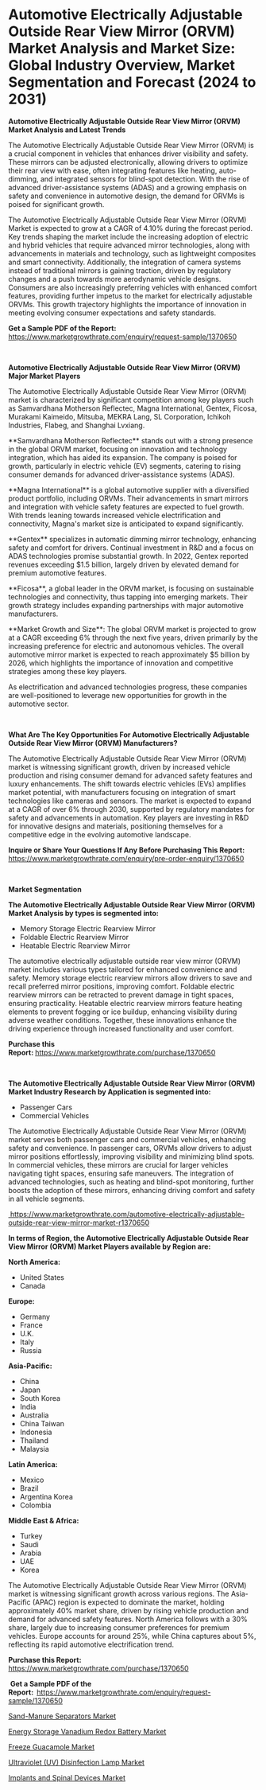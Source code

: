 <p><h1>Automotive Electrically Adjustable Outside Rear View Mirror (ORVM) Market Analysis and Market Size: Global Industry Overview, Market Segmentation and Forecast (2024 to 2031)</h1></p><p><strong>Automotive Electrically Adjustable Outside Rear View Mirror (ORVM) Market Analysis and Latest Trends</strong></p>
<p><p>The Automotive Electrically Adjustable Outside Rear View Mirror (ORVM) is a crucial component in vehicles that enhances driver visibility and safety. These mirrors can be adjusted electronically, allowing drivers to optimize their rear view with ease, often integrating features like heating, auto-dimming, and integrated sensors for blind-spot detection. With the rise of advanced driver-assistance systems (ADAS) and a growing emphasis on safety and convenience in automotive design, the demand for ORVMs is poised for significant growth.</p><p>The Automotive Electrically Adjustable Outside Rear View Mirror (ORVM) Market is expected to grow at a CAGR of 4.10% during the forecast period. Key trends shaping the market include the increasing adoption of electric and hybrid vehicles that require advanced mirror technologies, along with advancements in materials and technology, such as lightweight composites and smart connectivity. Additionally, the integration of camera systems instead of traditional mirrors is gaining traction, driven by regulatory changes and a push towards more aerodynamic vehicle designs. Consumers are also increasingly preferring vehicles with enhanced comfort features, providing further impetus to the market for electrically adjustable ORVMs. This growth trajectory highlights the importance of innovation in meeting evolving consumer expectations and safety standards.</p></p>
<p><strong>Get a Sample PDF of the Report:&nbsp;</strong> <a href="https://www.marketgrowthrate.com/enquiry/request-sample/1370650">https://www.marketgrowthrate.com/enquiry/request-sample/1370650</a></p>
<p>&nbsp;</p>
<p><strong>Automotive Electrically Adjustable Outside Rear View Mirror (ORVM) Major Market Players</strong></p>
<p><p>The Automotive Electrically Adjustable Outside Rear View Mirror (ORVM) market is characterized by significant competition among key players such as Samvardhana Motherson Reflectec, Magna International, Gentex, Ficosa, Murakami Kaimeido, Mitsuba, MEKRA Lang, SL Corporation, Ichikoh Industries, Flabeg, and Shanghai Lvxiang. </p><p>**Samvardhana Motherson Reflectec** stands out with a strong presence in the global ORVM market, focusing on innovation and technology integration, which has aided its expansion. The company is poised for growth, particularly in electric vehicle (EV) segments, catering to rising consumer demands for advanced driver-assistance systems (ADAS).</p><p>**Magna International** is a global automotive supplier with a diversified product portfolio, including ORVMs. Their advancements in smart mirrors and integration with vehicle safety features are expected to fuel growth. With trends leaning towards increased vehicle electrification and connectivity, Magna's market size is anticipated to expand significantly.</p><p>**Gentex** specializes in automatic dimming mirror technology, enhancing safety and comfort for drivers. Continual investment in R&D and a focus on ADAS technologies promise substantial growth. In 2022, Gentex reported revenues exceeding $1.5 billion, largely driven by elevated demand for premium automotive features.</p><p>**Ficosa**, a global leader in the ORVM market, is focusing on sustainable technologies and connectivity, thus tapping into emerging markets. Their growth strategy includes expanding partnerships with major automotive manufacturers.</p><p>**Market Growth and Size**: The global ORVM market is projected to grow at a CAGR exceeding 6% through the next five years, driven primarily by the increasing preference for electric and autonomous vehicles. The overall automotive mirror market is expected to reach approximately $5 billion by 2026, which highlights the importance of innovation and competitive strategies among these key players. </p><p>As electrification and advanced technologies progress, these companies are well-positioned to leverage new opportunities for growth in the automotive sector.</p></p>
<p>&nbsp;</p>
<p><strong>What Are The Key Opportunities For Automotive Electrically Adjustable Outside Rear View Mirror (ORVM) Manufacturers?</strong></p>
<p><p>The Automotive Electrically Adjustable Outside Rear View Mirror (ORVM) market is witnessing significant growth, driven by increased vehicle production and rising consumer demand for advanced safety features and luxury enhancements. The shift towards electric vehicles (EVs) amplifies market potential, with manufacturers focusing on integration of smart technologies like cameras and sensors. The market is expected to expand at a CAGR of over 6% through 2030, supported by regulatory mandates for safety and advancements in automation. Key players are investing in R&D for innovative designs and materials, positioning themselves for a competitive edge in the evolving automotive landscape.</p></p>
<p><strong>Inquire or Share Your Questions If Any Before Purchasing This Report:</strong> <a href="https://www.marketgrowthrate.com/enquiry/pre-order-enquiry/1370650">https://www.marketgrowthrate.com/enquiry/pre-order-enquiry/1370650</a></p>
<p>&nbsp;</p>
<p><strong>Market Segmentation</strong></p>
<p><strong>The Automotive Electrically Adjustable Outside Rear View Mirror (ORVM) Market Analysis by types is segmented into:</strong></p>
<p><ul><li>Memory Storage Electric Rearview Mirror</li><li>Foldable Electric Rearview Mirror</li><li>Heatable Electric Rearview Mirror</li></ul></p>
<p><p>The automotive electrically adjustable outside rear view mirror (ORVM) market includes various types tailored for enhanced convenience and safety. Memory storage electric rearview mirrors allow drivers to save and recall preferred mirror positions, improving comfort. Foldable electric rearview mirrors can be retracted to prevent damage in tight spaces, ensuring practicality. Heatable electric rearview mirrors feature heating elements to prevent fogging or ice buildup, enhancing visibility during adverse weather conditions. Together, these innovations enhance the driving experience through increased functionality and user comfort.</p></p>
<p><strong>Purchase this Report:&nbsp;</strong><a href="https://www.marketgrowthrate.com/purchase/1370650">https://www.marketgrowthrate.com/purchase/1370650</a></p>
<p>&nbsp;</p>
<p><strong>The Automotive Electrically Adjustable Outside Rear View Mirror (ORVM) Market Industry Research by Application is segmented into:</strong></p>
<p><ul><li>Passenger Cars</li><li>Commercial Vehicles</li></ul></p>
<p><p>The Automotive Electrically Adjustable Outside Rear View Mirror (ORVM) market serves both passenger cars and commercial vehicles, enhancing safety and convenience. In passenger cars, ORVMs allow drivers to adjust mirror positions effortlessly, improving visibility and minimizing blind spots. In commercial vehicles, these mirrors are crucial for larger vehicles navigating tight spaces, ensuring safe maneuvers. The integration of advanced technologies, such as heating and blind-spot monitoring, further boosts the adoption of these mirrors, enhancing driving comfort and safety in all vehicle segments.</p></p>
<p><a href="https://www.marketgrowthrate.com/automotive-electrically-adjustable-outside-rear-view-mirror-market-r1370650">&nbsp;https://www.marketgrowthrate.com/automotive-electrically-adjustable-outside-rear-view-mirror-market-r1370650</a></p>
<p><strong>In terms of Region, the Automotive Electrically Adjustable Outside Rear View Mirror (ORVM) Market Players available by Region are:</strong></p>
<p>
    <p> <strong> North America: </strong>
        <ul>
            <li>United States</li>
            <li>Canada</li>
        </ul>
        </p> 
    <p> <strong> Europe: </strong>
        <ul>
            <li>Germany</li>
            <li>France</li>
            <li>U.K.</li>
            <li>Italy</li>
            <li>Russia</li>
        </ul>
        </p> 
    <p> <strong> Asia-Pacific: </strong>
        <ul>
            <li>China</li>
            <li>Japan</li>
            <li>South Korea</li>
            <li>India</li>
            <li>Australia</li>
            <li>China Taiwan</li>
            <li>Indonesia</li>
            <li>Thailand</li>
            <li>Malaysia</li>
        </ul>
        </p> 
    <p> <strong> Latin America: </strong>
        <ul>
            <li>Mexico</li>
            <li>Brazil</li>
            <li>Argentina Korea</li>
            <li>Colombia</li>
        </ul>
        </p> 
    <p> <strong> Middle East & Africa: </strong>
        <ul>
            <li>Turkey</li>
            <li>Saudi</li>
            <li>Arabia</li>
            <li>UAE</li>
            <li>Korea</li>
        </ul>
    </p>
    </p>
<p><p>The Automotive Electrically Adjustable Outside Rear View Mirror (ORVM) market is witnessing significant growth across various regions. The Asia-Pacific (APAC) region is expected to dominate the market, holding approximately 40% market share, driven by rising vehicle production and demand for advanced safety features. North America follows with a 30% share, largely due to increasing consumer preferences for premium vehicles. Europe accounts for around 25%, while China captures about 5%, reflecting its rapid automotive electrification trend.</p></p>
<p><strong>Purchase this Report: </strong><a href="https://www.marketgrowthrate.com/purchase/1370650">https://www.marketgrowthrate.com/purchase/1370650</a></p>
<p>&nbsp;<strong>Get a Sample PDF of the Report:&nbsp;&nbsp;</strong><a href="https://www.marketgrowthrate.com/enquiry/request-sample/1370650">https://www.marketgrowthrate.com/enquiry/request-sample/1370650</a></p>
<p><strong></strong></p>
<p><p><a href="https://github.com/prosalinda88/Market-Research-Report-List-6/blob/main/sand-manure-separators-market.md">Sand-Manure Separators Market</a></p><p><a href="https://issuu.com/reportprime-2/docs/energy-storage-vanadium-redox-batte_1354aac6e8a7ba">Energy Storage Vanadium Redox Battery Market</a></p><p><a href="https://www.linkedin.com/pulse/emerging-opportunities-challenges-global-freeze-guacamole-market-2vejc">Freeze Guacamole Market</a></p><p><a href="https://medium.com/@gadg65/future-trajectory-of-the-ultraviolet-uv-disinfection-lamp-market-emerging-market-trends-and-bb747250d3e8">Ultraviolet (UV) Disinfection Lamp Market</a></p><p><a href="https://medium.com/@gadg65/implants-and-spinal-devices-market-share-market-analysis-growth-trends-forecasts-for-period-0c420b739f15?postPublishedType=repub">Implants and Spinal Devices Market</a></p></p>